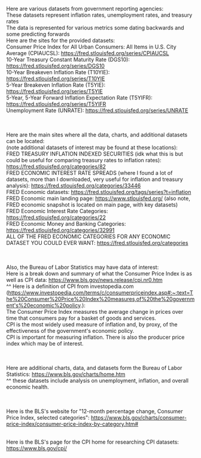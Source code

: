 Here are various datasets from government reporting agencies: <br/>
These datasets represent inflation rates, unemployment rates, and treasury rates <br/>
The data is represented for various metrics some dating backwards and some predicting forwards<br/>
Here are the sites for the provided datasets:<br/>
Consumer Price Index for All Urban Consumers: All Items in U.S. City Average (CPIAUCSL): https://fred.stlouisfed.org/series/CPIAUCSL <br/>
10-Year Treasury Constant Maturity Rate (DGS10): https://fred.stlouisfed.org/series/DGS10 <br/>
10-Year Breakeven Inflation Rate (T10YIE): https://fred.stlouisfed.org/series/T10YIE <br/>
5-Year Breakeven Inflation Rate (T5YIE): https://fred.stlouisfed.org/series/T5YIE <br/> 
5-Year, 5-Year Forward Inflation Expectation Rate (T5YIFR): https://fred.stlouisfed.org/series/T5YIFR <br/>
Unemployment Rate (UNRATE): https://fred.stlouisfed.org/series/UNRATE <br/> <br/>  <br/>




Here are the main sites where all the data, charts, and additional datasets can be located: <br/>
(note additional datasets of interest may be found at these locations): <br/>
FRED TREASURY INFLATION INDEXED SECURITIES (idk what this is but could be useful for comparing treasury rates to inflation rates): https://fred.stlouisfed.org/categories/82 <br/>
FRED ECONOMIC INTEREST RATE SPREADS (where I found a lot of datasets, more than I downloaded, very useful for inflation and treasury analysis): https://fred.stlouisfed.org/categories/33446 <br/>
FRED Economic datasets: https://fred.stlouisfed.org/tags/series?t=inflation <br/>
FRED Economic main landing page: https://www.stlouisfed.org/ (also note, FRED economic snapshot is located on main page, with key datasets) <br/>
FRED Economic Interest Rate Categories: https://fred.stlouisfed.org/categories/22  <br/> 
FRED Economic Money and Banking Categories: https://fred.stlouisfed.org/categories/32991<br/>
ALL OF THE FRED ECONOMIC CATEGORIES FOR ANY ECONOMIC DATASET YOU COULD EVER WANT: https://fred.stlouisfed.org/categories <br/><br/><br/>

Also, the Bureau of Labor Statistics may  have data of interest: <br/>
Here is a break down and summary of what the Consumer Price Index is as well as CPI data: https://www.bls.gov/news.release/cpi.nr0.htm <br/>
^^ Here is a definition of CPI from investopedia.com (https://www.investopedia.com/terms/c/consumerpriceindex.asp#:~:text=The%20Consumer%20Price%20Index%20measures,of%20the%20government's%20economic%20policy.): <br/>
The Consumer Price Index measures the average change in prices over time that consumers pay for a basket of goods and services. <br/>
CPI is the most widely used measure of inflation and, by proxy, of the effectiveness of the government's economic policy. <br/>
CPI is important for measuring inflation. There is also the producer price index which may be of interest.  <br/> <br/><br/>

Here are additional charts, data, and datasets form the Bureau of Labor Statistics: https://www.bls.gov/charts/home.htm <br/>
^^ these datasets include analysis on unemployment, inflation, and overall economic health. <br/> <br/><br/>

Here is the BLS's website for "12-month percentage change, Consumer Price Index, selected categories": https://www.bls.gov/charts/consumer-price-index/consumer-price-index-by-category.htm# <br/> <br/>

Here is the BLS's page for the CPI home for researching CPI datasets: https://www.bls.gov/cpi/ <br/><br/>
